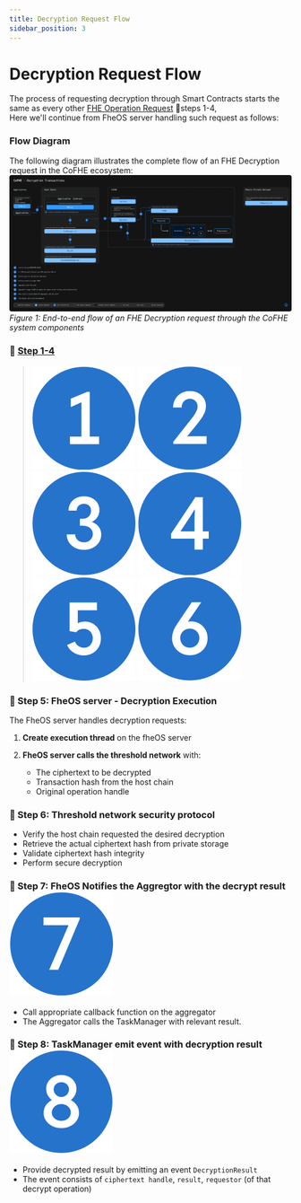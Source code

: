 ```yaml
---
title: Decryption Request Flow
sidebar_position: 3
---
```


# Decryption Request Flow

The process of requesting decryption through Smart Contracts starts the same as every other [FHE Operation Request](fhe-operation.md) 📌steps 1-4, \
Here we'll continue from FheOS server handling such request as follows:
### Flow Diagram

The following diagram illustrates the complete flow of an FHE Decryption request in the CoFHE ecosystem:
<a href="/docs/assets/Decryption%20Transactions.svg" target="_blank">
![Diagram](../../../assets/Decryption%20Transactions.svg)
</a>
*Figure 1: End-to-end flow of an FHE Decryption request through the CoFHE system components*

### 📌 [Step 1-4](fhe-operation.md) 
>![Bullet](../../../assets/1.png) ![Bullet](../../../assets/2.png) ![Bullet](../../../assets/3.png) ![Bullet](../../../assets/4.png) ![Bullet](../../../assets/5.png) ![Bullet](../../../assets/6.png)

### 📌 Step 5: FheOS server - Decryption Execution
The FheOS server handles decryption requests:

1. **Create execution thread** on the fheOS server

2. **FheOS server calls the threshold network** with:
   - The ciphertext to be decrypted
   - Transaction hash from the host chain
   - Original operation handle

### 📌 Step 6: Threshold network security protocol
   - Verify the host chain requested the desired decryption
   - Retrieve the actual ciphertext hash from private storage
   - Validate ciphertext hash integrity
   - Perform secure decryption

### 📌 Step 7: FheOS Notifies the Aggregtor with the decrypt result ![Bullet](../../../assets/7.png)
   - Call appropriate callback function on the aggregator
   - The Aggregator calls the TaskManager with relevant result.

### 📌 Step 8: TaskManager emit event with decryption result ![Bullet](../../../assets/8.png)
   - Provide decrypted result by emitting an event `DecryptionResult`
   - The event consists of `ciphertext handle`, `result`, `requestor` (of that decrypt operation)
